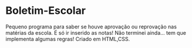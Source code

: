 # Boletim-Escolar
Pequeno programa para saber se houve aprovação ou reprovação nas matérias da escola. É só ir inserido as notas! Não terminei ainda... tem que implementa algumas regras!
Criado em HTML,CSS.
